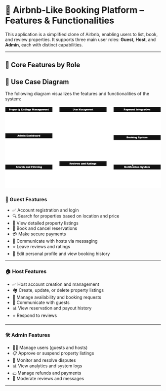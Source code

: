 # 🏡 Airbnb-Like Booking Platform – Features & Functionalities

This application is a simplified clone of Airbnb, enabling users to list, book, and review properties. It supports three main user roles: **Guest**, **Host**, and **Admin**, each with distinct capabilities.

---

## 🌟 Core Features by Role
## 🎯 Use Case Diagram

The following diagram visualizes the features and functionalities of  the system:

![features-and-functionalities](features_and_functionalities.drawio.png)

### 👤 Guest Features
- ✅ Account registration and login
- 🔍 Search for properties based on location and price
- 📖 View detailed property listings
- 📅 Book and cancel reservations
- 💳 Make secure payments
- 💬 Communicate with hosts via messaging
- ⭐ Leave reviews and ratings
- 👤 Edit personal profile and view booking history

---

### 🏠 Host Features
- ✅ Host account creation and management
- 🏘️ Create, update, or delete property listings
- 📆 Manage availability and booking requests
- 💬 Communicate with guests
- 📊 View reservation and payout history
- ⭐ Respond to reviews

---

### 🛠️ Admin Features
- 🧑‍💼 Manage users (guests and hosts)
- 📋 Approve or suspend property listings
- 🛑 Monitor and resolve disputes
- 📊 View analytics and system logs
- 💵 Manage refunds and payments
- 🧹 Moderate reviews and messages

---

